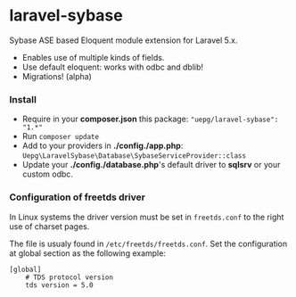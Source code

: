 # laravel-sybase
Sybase ASE based Eloquent module extension for Laravel 5.x.
- Enables use of multiple kinds of fields.
- Use default eloquent: works with odbc and dblib!
- Migrations! (alpha)

### Install
- Require in your **composer.json** this package: ``"uepg/laravel-sybase": "1.*"``
- Run ``composer update``
- Add to your providers in **./config./app.php**: ``Uepg\LaravelSybase\Database\SybaseServiceProvider::class``
- Update your **./config./database.php**'s default driver to **sqlsrv** or your custom odbc.
 
### Configuration of freetds driver

In Linux systems the driver version must be set in `freetds.conf` to the right use of charset pages.

The file is usualy found in `/etc/freetds/freetds.conf`. Set the configuration at global section as the following example:

    [global]
        # TDS protocol version
        tds version = 5.0
